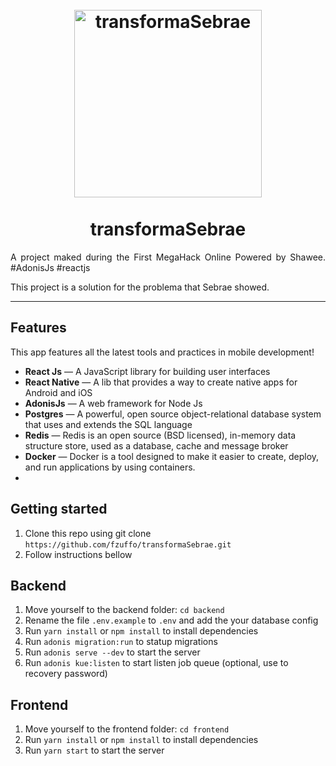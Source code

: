 <h1 align="center">
<br>
  <img src="https://user-images.githubusercontent.com/44379034/75065561-76fcff00-54bf-11ea-8dfa-0eef1675f3f9.png" alt="transformaSebrae" width="300" >
<br>
<br>
transformaSebrae
</h1>

<p align="justify">A project maked during the First MegaHack Online Powered by Shawee. #AdonisJs #reactjs

This project is a solution for the problema that Sebrae showed.

</p>

<hr />

## Features

This app features all the latest tools and practices in mobile development!

- **React Js** — A JavaScript library for building user interfaces
- **React Native** — A lib that provides a way to create native apps for Android and iOS
- **AdonisJs** — A web framework for Node Js
- **Postgres** — A powerful, open source object-relational database system that uses and extends the SQL language
- **Redis** — Redis is an open source (BSD licensed), in-memory data structure store, used as a database, cache and message broker
- **Docker** — Docker is a tool designed to make it easier to create, deploy, and run applications by using containers.
-

## Getting started

1. Clone this repo using git clone `https://github.com/fzuffo/transformaSebrae.git`
2. Follow instructions bellow

## Backend

1. Move yourself to the backend folder: `cd backend`
2. Rename the file `.env.example` to `.env` and add the your database config
3. Run `yarn install` or `npm install` to install dependencies
4. Run `adonis migration:run` to statup migrations
5. Run `adonis serve --dev` to start the server
6. Run `adonis kue:listen` to start listen job queue (optional, use to recovery password)

## Frontend

1. Move yourself to the frontend folder: `cd frontend`
2. Run `yarn install` or `npm install` to install dependencies
3. Run `yarn start` to start the server
